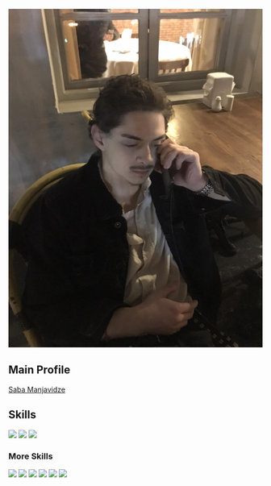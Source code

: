 ![Saba's GitHub Banner](./assets/saba.jpg)

## Main Profile

<a href="https://github.com/sabamanjavidze">Saba Manjavidze</a>

## Skills

![](https://img.shields.io/badge/Code-Typescript-informational?style=flat&logo=Typescript&logoColor=white&color=3178C6)
![](https://img.shields.io/badge/Code-CSharp-informational?style=flat&logo=Sharp&logoColor=white&color=99CC00)
![](https://img.shields.io/badge/Code-Python-informational?style=flat&logo=Sharp&logoColor=white&color=3776AB)

### More Skills
![](https://img.shields.io/badge/Style-CSS-informational?style=flat&logo=css3&logoColor=white&color=4AB197)
![](https://img.shields.io/badge/React-informational?style=flat&logo=React&logoColor=white&color=61DAFB)
![](https://img.shields.io/badge/Style-Tailwind-informational?style=flat&logo=Tailwind-CSS&logoColor=white&color=4AB197)
![](https://img.shields.io/badge/GraphQL-informational?style=flat&logo=GraphQL&logoColor=white&color=E10098)
![](https://img.shields.io/badge/Prisma-informational?style=flat&logo=Prisma&logoColor=white&color=2D3748)
![](https://img.shields.io/badge/Drizzle-ORM-informational?style=flat&logo=Drizzle&logoColor=white&color=C5F74F)
